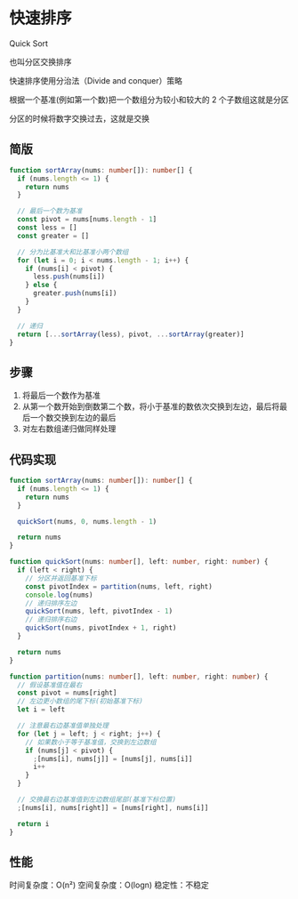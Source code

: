 # 快速排序

Quick Sort

也叫分区交换排序

快速排序使用分治法（Divide and conquer）策略

根据一个基准(例如第一个数)把一个数组分为较小和较大的 2 个子数组这就是分区

分区的时候将数字交换过去，这就是交换

## 简版

```ts
function sortArray(nums: number[]): number[] {
  if (nums.length <= 1) {
    return nums
  }

  // 最后一个数为基准
  const pivot = nums[nums.length - 1]
  const less = []
  const greater = []

  // 分为比基准大和比基准小两个数组
  for (let i = 0; i < nums.length - 1; i++) {
    if (nums[i] < pivot) {
      less.push(nums[i])
    } else {
      greater.push(nums[i])
    }
  }

  // 递归
  return [...sortArray(less), pivot, ...sortArray(greater)]
}
```

## 步骤

1. 将最后一个数作为基准
2. 从第一个数开始到倒数第二个数，将小于基准的数依次交换到左边，最后将最后一个数交换到左边的最后
3. 对左右数组递归做同样处理

## 代码实现

```ts
function sortArray(nums: number[]): number[] {
  if (nums.length <= 1) {
    return nums
  }

  quickSort(nums, 0, nums.length - 1)

  return nums
}

function quickSort(nums: number[], left: number, right: number) {
  if (left < right) {
    // 分区并返回基准下标
    const pivotIndex = partition(nums, left, right)
    console.log(nums)
    // 递归排序左边
    quickSort(nums, left, pivotIndex - 1)
    // 递归排序右边
    quickSort(nums, pivotIndex + 1, right)
  }

  return nums
}

function partition(nums: number[], left: number, right: number) {
  // 假设基准值在最右
  const pivot = nums[right]
  // 左边更小数组的尾下标(初始基准下标)
  let i = left

  // 注意最右边基准值单独处理
  for (let j = left; j < right; j++) {
    // 如果数小于等于基准值，交换到左边数组
    if (nums[j] < pivot) {
      ;[nums[i], nums[j]] = [nums[j], nums[i]]
      i++
    }
  }

  // 交换最右边基准值到左边数组尾部(基准下标位置)
  ;[nums[i], nums[right]] = [nums[right], nums[i]]

  return i
}
```

## 性能

时间复杂度：O(n²)
空间复杂度：O(logn)
稳定性：不稳定
